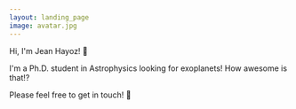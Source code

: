 ```yaml
---
layout: landing_page
image: avatar.jpg
---
```


Hi, I'm Jean Hayoz! 👋

I'm a Ph.D. student in Astrophysics looking for exoplanets! How awesome is that!?

Please feel free to get in touch! 📧